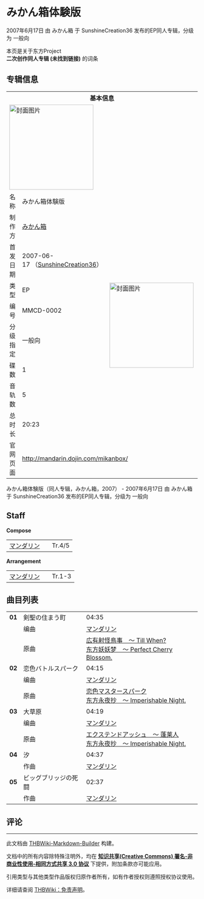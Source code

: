 # みかん箱体験版

<!-- source html: G:\repos\THBWiki-Markdown-Builder\THBWikiMarkdown\Temp\main\5\5a\ns0%3A%E3%81%BF%E3%81%8B%E3%82%93%E7%AE%B1%E4%BD%93%E9%A8%93%E7%89%88.html -->

2007年6月17日 由 みかん箱 于 SunshineCreation36 发布的EP同人专辑，分级为 一般向

本页是关于东方Project  
 **二次创作同人专辑 (未找到链接)** 的词条

## 专辑信息

<table><tbody><tr><th colspan="3">基本信息</th></tr><tr><td class="cover-artwork-mobile" colspan="2"><a href="./文件-みかん箱体験版封面.jpg.md" class="image" title="封面图片"><img alt="封面图片" src="https://upload.thwiki.cc/thumb/9/9f/%E3%81%BF%E3%81%8B%E3%82%93%E7%AE%B1%E4%BD%93%E9%A8%93%E7%89%88%E5%B0%81%E9%9D%A2.jpg/221px-%E3%81%BF%E3%81%8B%E3%82%93%E7%AE%B1%E4%BD%93%E9%A8%93%E7%89%88%E5%B0%81%E9%9D%A2.jpg" decoding="async" loading="lazy" width="221" height="224" srcset="https://upload.thwiki.cc/thumb/9/9f/%E3%81%BF%E3%81%8B%E3%82%93%E7%AE%B1%E4%BD%93%E9%A8%93%E7%89%88%E5%B0%81%E9%9D%A2.jpg/331px-%E3%81%BF%E3%81%8B%E3%82%93%E7%AE%B1%E4%BD%93%E9%A8%93%E7%89%88%E5%B0%81%E9%9D%A2.jpg 1.5x, https://upload.thwiki.cc/thumb/9/9f/%E3%81%BF%E3%81%8B%E3%82%93%E7%AE%B1%E4%BD%93%E9%A8%93%E7%89%88%E5%B0%81%E9%9D%A2.jpg/442px-%E3%81%BF%E3%81%8B%E3%82%93%E7%AE%B1%E4%BD%93%E9%A8%93%E7%89%88%E5%B0%81%E9%9D%A2.jpg 2x" data-file-width="505" data-file-height="512"></a></td>
</tr><tr><td class="label">名称</td><td colspan="2"> みかん箱体験版 </td></tr><tr><td class="label">制作方</td><td><a href="./みかん箱.md" title="みかん箱">みかん箱</a></td><td class="cover-artwork" rowspan="8" style="min-width:224px;"><a href="./文件-みかん箱体験版封面.jpg.md" class="image" title="封面图片"><img alt="封面图片" src="https://upload.thwiki.cc/thumb/9/9f/%E3%81%BF%E3%81%8B%E3%82%93%E7%AE%B1%E4%BD%93%E9%A8%93%E7%89%88%E5%B0%81%E9%9D%A2.jpg/221px-%E3%81%BF%E3%81%8B%E3%82%93%E7%AE%B1%E4%BD%93%E9%A8%93%E7%89%88%E5%B0%81%E9%9D%A2.jpg" decoding="async" loading="lazy" width="221" height="224" srcset="https://upload.thwiki.cc/thumb/9/9f/%E3%81%BF%E3%81%8B%E3%82%93%E7%AE%B1%E4%BD%93%E9%A8%93%E7%89%88%E5%B0%81%E9%9D%A2.jpg/331px-%E3%81%BF%E3%81%8B%E3%82%93%E7%AE%B1%E4%BD%93%E9%A8%93%E7%89%88%E5%B0%81%E9%9D%A2.jpg 1.5x, https://upload.thwiki.cc/thumb/9/9f/%E3%81%BF%E3%81%8B%E3%82%93%E7%AE%B1%E4%BD%93%E9%A8%93%E7%89%88%E5%B0%81%E9%9D%A2.jpg/442px-%E3%81%BF%E3%81%8B%E3%82%93%E7%AE%B1%E4%BD%93%E9%A8%93%E7%89%88%E5%B0%81%E9%9D%A2.jpg 2x" data-file-width="505" data-file-height="512"></a></td>
</tr><tr><td class="label">首发日期</td><td>2007-06-17&#160;（<a href="/展会作品列表?e=SunshineCreation%2336">SunshineCreation36</a>）</td></tr><tr><td class="label">类型</td><td>EP</td></tr><tr><td class="label">编号</td><td>MMCD-0002</td></tr><tr><td class="label">分级指定</td><td>一般向</td></tr><tr><td class="label">碟数</td><td>1</td></tr><tr><td class="label">音轨数</td><td>5</td></tr><tr><td class="label">总时长</td><td>20:23</td></tr>
<tr><td class="label">官网页面</td><td colspan="2"><a rel="nofollow" class="external free" href="http://mandarin.dojin.com/mikanbox/">http://mandarin.dojin.com/mikanbox/</a></td></tr></tbody></table>

みかん箱体験版（同人专辑，みかん箱，2007） - 2007年6月17日 由 みかん箱 于 SunshineCreation36 发布的EP同人专辑，分级为 一般向

## Staff
  
 **Compose**   

<table><tbody><tr><td><a href="./マンダリン.md" title="マンダリン">マンダリン</a></td><td></td><td>Tr.4/5</td></tr></tbody></table>

  
 **Arrangement**   

<table><tbody><tr><td><a href="./マンダリン.md" title="マンダリン">マンダリン</a></td><td></td><td>Tr.1-3</td></tr></tbody></table>



## 曲目列表

<table><tbody><tr><td id="1" class="infoYD"><b>01</b></td><td id="剣聖の住まう町" colspan="2" class="title">剣聖の住まう町<span class="thcsearchlinks"><a rel="nofollow" class="external text" href="https://cd.thwiki.cc?arrange=マンダリン&amp;ogmusic=広有射怪鳥事　～ Till When?&amp;fromwiki=みかん箱体験版"><span title="搜索相似同人曲"></span></a></span></td><td class="time">04:35</td></tr><tr><td class="left"></td><td class="label">编曲</td><td class="text" colspan="2"><a href="./マンダリン.md" title="マンダリン">マンダリン</a><span class="thcsearchlinks"><a rel="nofollow" class="external text" href="https://cd.thwiki.cc?arrange=，マンダリン&amp;fromwiki=みかん箱体験版"><span></span></a></span></td></tr><tr><td class="left"></td><td class="label">原曲</td><td class="text" colspan="2"><span class="thcsearchlinks"><a rel="nofollow" class="external text" href="https://cd.thwiki.cc?ogmusic=広有射怪鳥事　～ Till When?&amp;fromwiki=みかん箱体験版"><span></span></a></span><div class="ogmusic"><a href="./広有射怪鳥事_～_Till_When-.md" class="mw-redirect" title="広有射怪鳥事 ～ Till When?">広有射怪鳥事　～ Till When?</a></div><div class="source"><a href="./东方妖妖梦_～_Perfect_Cherry_Blossom..md" class="mw-redirect" title="东方妖妖梦 ～ Perfect Cherry Blossom.">东方妖妖梦　～ Perfect Cherry Blossom.</a></div></td></tr>
<tr><td id="2" class="infoYD"><b>02</b></td><td id="恋色バトルスパーク" colspan="2" class="title">恋色バトルスパーク<span class="thcsearchlinks"><a rel="nofollow" class="external text" href="https://cd.thwiki.cc?arrange=マンダリン&amp;ogmusic=恋色マスタースパーク&amp;fromwiki=みかん箱体験版"><span title="搜索相似同人曲"></span></a></span></td><td class="time">04:15</td></tr><tr><td class="left"></td><td class="label">编曲</td><td class="text" colspan="2"><a href="./マンダリン.md" title="マンダリン">マンダリン</a><span class="thcsearchlinks"><a rel="nofollow" class="external text" href="https://cd.thwiki.cc?arrange=，マンダリン&amp;fromwiki=みかん箱体験版"><span></span></a></span></td></tr><tr><td class="left"></td><td class="label">原曲</td><td class="text" colspan="2"><span class="thcsearchlinks"><a rel="nofollow" class="external text" href="https://cd.thwiki.cc?ogmusic=恋色マスタースパーク&amp;fromwiki=みかん箱体験版"><span></span></a></span><div class="ogmusic"><a href="./恋色マスタースパーク.md" class="mw-redirect" title="恋色マスタースパーク">恋色マスタースパーク</a></div><div class="source"><a href="./东方永夜抄_～_Imperishable_Night..md" class="mw-redirect" title="东方永夜抄 ～ Imperishable Night.">东方永夜抄　～ Imperishable Night.</a></div></td></tr>
<tr><td id="3" class="infoYD"><b>03</b></td><td id="大草原" colspan="2" class="title">大草原<span class="thcsearchlinks"><a rel="nofollow" class="external text" href="https://cd.thwiki.cc?arrange=マンダリン&amp;ogmusic=エクステンドアッシュ　～ 蓬莱人&amp;fromwiki=みかん箱体験版"><span title="搜索相似同人曲"></span></a></span></td><td class="time">04:19</td></tr><tr><td class="left"></td><td class="label">编曲</td><td class="text" colspan="2"><a href="./マンダリン.md" title="マンダリン">マンダリン</a><span class="thcsearchlinks"><a rel="nofollow" class="external text" href="https://cd.thwiki.cc?arrange=，マンダリン&amp;fromwiki=みかん箱体験版"><span></span></a></span></td></tr><tr><td class="left"></td><td class="label">原曲</td><td class="text" colspan="2"><span class="thcsearchlinks"><a rel="nofollow" class="external text" href="https://cd.thwiki.cc?ogmusic=エクステンドアッシュ　～ 蓬莱人&amp;fromwiki=みかん箱体験版"><span></span></a></span><div class="ogmusic"><a href="./エクステンドアッシュ_～_蓬莱人.md" class="mw-redirect" title="エクステンドアッシュ ～ 蓬莱人">エクステンドアッシュ　～ 蓬莱人</a></div><div class="source"><a href="./东方永夜抄_～_Imperishable_Night..md" class="mw-redirect" title="东方永夜抄 ～ Imperishable Night.">东方永夜抄　～ Imperishable Night.</a></div></td></tr>
<tr><td id="4" class="infoYL"><b>04</b></td><td id="汐" colspan="2" class="title">汐<span class="thcsearchlinks"><a rel="nofollow" class="external text" href="https://cd.thwiki.cc?arrange=マンダリン&amp;fromwiki=みかん箱体験版"><span title="搜索相似同人曲"></span></a></span></td><td class="time">04:37</td></tr><tr><td class="left"></td><td class="label">作曲</td><td class="text" colspan="2"><a href="./マンダリン.md" title="マンダリン">マンダリン</a><span class="thcsearchlinks"><a rel="nofollow" class="external text" href="https://cd.thwiki.cc?arrange=，マンダリン&amp;fromwiki=みかん箱体験版"><span></span></a></span></td></tr>
<tr><td id="5" class="infoYL"><b>05</b></td><td id="ビッグブリッジの死闘" colspan="2" class="title">ビッグブリッジの死闘<span class="thcsearchlinks"><a rel="nofollow" class="external text" href="https://cd.thwiki.cc?arrange=マンダリン&amp;fromwiki=みかん箱体験版"><span title="搜索相似同人曲"></span></a></span></td><td class="time">02:37</td></tr><tr><td class="left"></td><td class="label">作曲</td><td class="text" colspan="2"><a href="./マンダリン.md" title="マンダリン">マンダリン</a><span class="thcsearchlinks"><a rel="nofollow" class="external text" href="https://cd.thwiki.cc?arrange=，マンダリン&amp;fromwiki=みかん箱体験版"><span></span></a></span></td></tr></tbody></table>



## 评论




---

此文档由 [THBWiki-Markdown-Builder](https://github.com/Delsin-Yu/THBWiki-Markdown-Builder) 构建。

文档中的所有内容除特殊注明外，均在 [**知识共享(Creative Commons) 署名-非商业性使用-相同方式共享 3.0 协议**](https://creativecommons.org/licenses/by-sa/3.0/deed.zh-hans) 下提供，附加条款亦可能应用。

引用类型与其他类型作品版权归原作者所有，如有作者授权则遵照授权协议使用。

详细请查阅 [THBWiki：免责声明](https://thbwiki.cc/THBWiki:%E5%85%8D%E8%B4%A3%E5%A3%B0%E6%98%8E)。

